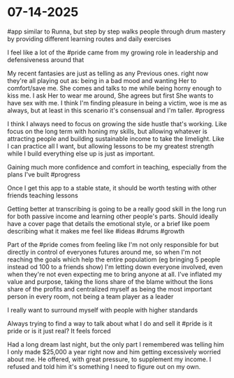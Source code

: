 # 07-14-2025

#app similar to Runna, but step by step walks people through drum mastery by providing different learning routes and daily exercises

I feel like a lot of the #pride came from my growing role in leadership and defensiveness around that

My recent fantasies are just as telling as any Previous ones. right now they're all playing out as: being in a bad mood and wanting Her to comfort/save me. She comes and talks to me while being horny enough to kiss me. I ask Her to wear me around, She agrees but first She wants to have sex with me. I think I'm finding pleasure in being a victim, woe is me as always, but at least in this scenario it's consensual and I'm taller. #progress

I think I always need to focus on growing the side hustle that's working. Like focus on the long term with honing my skills, but allowing whatever is attracting people and building sustainable income to take the limelight. Like I can practice all I want, but allowing lessons to be my greatest strength while I build everything else up is just as important.

Gaining much more confidence and comfort in teaching, especially from the plans I've built #progress

Once I get this app to a stable state, it should be worth testing with other friends teaching lessons

Getting better at transcribing is going to be a really good skill in the long run for both passive income and learning other people's parts. Should ideally have a cover page that details the emotional style, or a brief like poem describing what it makes me feel like #ideas #drums #growth

Part of the #pride comes from feeling like I'm not only responsible for but directly in control of everyones futures around me, so when I'm not reaching the goals which help the entire populatiom (eg bringing 5 people instead od 100 to a friends show) I'm letting down everyone involved, even when they're not even expecting me to bring anyone at all. I've inflated my value and purpose, taking the lions share of the blame without the lions share of the profits and centralized myself as being the most important person in every room, not being a team player as a leader

I really want to surround myself with people with higher standards

Always trying to find a way to talk about what I do and sell it #pride is it pride or is it just real? It feels forced

Had a long dream last night, but the only part I remembered was telling him I only made $25,000 a year right now and him getting excessively worried about me. He offered, with great pressure, to supplement my income. I refused and told him it's something I need to figure out on my own.

